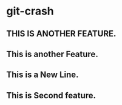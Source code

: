 # git-crash

## THIS IS ANOTHER FEATURE.

## This is another Feature.

## This is a New Line.

## This is Second feature.
